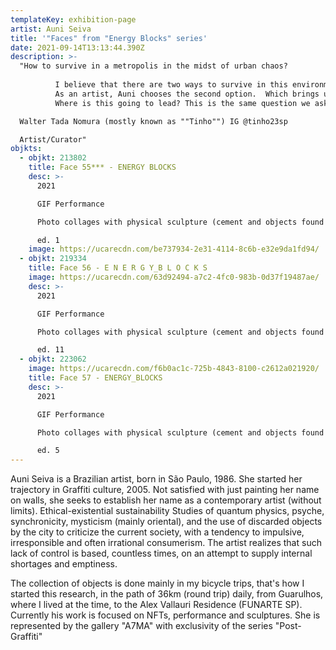 ```yaml
---
templateKey: exhibition-page
artist: Auni Seiva
title: '"Faces" from "Energy Blocks" series'
date: 2021-09-14T13:13:44.390Z
description: >-
  "How to survive in a metropolis in the midst of urban chaos?
          
          I believe that there are two ways to survive in this environment: Being part of a system created for this purpose or not being part of this system.        
          As an artist, Auni chooses the second option.  Which brings us to another question: How to survive in this environment without surrendering to this system? I think the first step is to have faith.  And she has a lot of it.  Adept of the quantum thought of the materialization of thoughts and the creation of her own reality in a multiverse of possibilities, she goes searching for her treasures in the midst of urban chaos, collecting and gathering them.  Transforming them into objects of power, trophies, symbols that she displays as a surviving warrior in a dystopian world.  Like Augusto de Campos, she transforms garbage into luxury and her fantasy into reality. And it is with this background that she enters the virtual universe.  The metaverses, the internet, the cryptocurrencies, the digital world. In this universe where everything is possible, her faith has no limits.  And within the unlimited, she goes on creating her own universe.  Her path is still young and her exploration is still beginning.  But as a survivor of São Paulo's urban chaos, she is exploring and adapting to this new environment without fear and with a lot of joy. Her objects gain life, gain a function, multiply, and are agglutinated with her own body, which now also becomes a work of art. 
          Where is this going to lead? This is the same question we ask ourselves when we are faced with this new multiverse of possibilities that every day becomes more real among our species.  The digital world. The cryptocurrencies. NFT.

  Walter Tada Nomura (mostly known as ""Tinho"") IG @tinho23sp

  Artist/Curator"
objkts:
  - objkt: 213802
    title: Face 55*** - ENERGY BLOCKS
    desc: >-
      2021

      GIF Performance

      Photo collages with physical sculpture (cement and objects found in the streets) 

      ed. 1
    image: https://ucarecdn.com/be737934-2e31-4114-8c6b-e32e9da1fd94/
  - objkt: 219334
    title: Face 56 - E N E R G Y_B L O C K S
    image: https://ucarecdn.com/63d92494-a7c2-4fc0-983b-0d37f19487ae/
    desc: >-
      2021

      GIF Performance

      Photo collages with physical sculpture (cement and objects found in the streets) 

      ed. 11
  - objkt: 223062
    image: https://ucarecdn.com/f6b0ac1c-725b-4843-8100-c2612a021920/
    title: Face 57 - ENERGY_BLOCKS
    desc: >-
      2021

      GIF Performance

      Photo collages with physical sculpture (cement and objects found in the streets)

      ed. 5
---
```

Auni Seiva is a Brazilian artist, born in São Paulo, 1986. She started her trajectory in Graffiti culture, 2005. Not satisfied with just painting her name on walls, she seeks to establish her name as a contemporary artist (without limits). Ethical-existential sustainability Studies of quantum physics, psyche, synchronicity, mysticism (mainly oriental), and the use of discarded objects by the city to criticize the current society, with a tendency to impulsive, irresponsible and often irrational consumerism. The artist realizes that such lack of control is based, countless times, on an attempt to supply internal shortages and emptiness. 

The collection of objects is done mainly in my bicycle trips, that's how I started this research, in the path of 36km (round trip) daily, from Guarulhos, where I lived at the time, to the Alex Vallauri Residence (FUNARTE SP). Currently his work is focused on NFTs, performance and sculptures. She is represented by the gallery "A7MA" with exclusivity of the series "Post-Graffiti"
